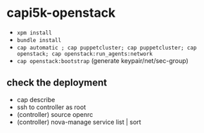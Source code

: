 capi5k-openstack
=================

* ``` xpm install ```
* ``` bundle install ```
* ```cap automatic ; cap puppetcluster; cap puppetcluster; cap openstack; cap openstack:run_agents:network```
* ```cap openstack:bootstrap``` (generate keypair/net/sec-group)


## check the deployment

* cap describe
* ssh to controller as root
* (controller) source openrc
* (controller) nova-manage service list | sort
